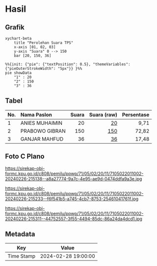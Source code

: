 # Hasil

## Grafik

```mermaid
xychart-beta
    title "Perolehan Suara TPS"
    x-axis [01, 02, 03]
    y-axis "Suara" 0 --> 150
    bar [20, 150, 36]
```

```mermaid
%%{init: {"pie": {"textPosition": 0.5}, "themeVariables": {"pieOuterStrokeWidth": "5px"}} }%%
pie showData
    "1" : 20
    "2" : 150
    "3" : 36
```

## Tabel

| No. | Nama Paslon    | Suara | Suara (raw) | Persentase |
|:--- |:-------------- | -----:| -----------:| ----------:|
| 1   | ANIES MUHAIMIN | 20    | [20][p-1]   | 9,71       |
| 2   | PRABOWO GIBRAN | 150   | [150][p-2]  | 72,82      |
| 3   | GANJAR MAHFUD  | 36    | [36][p-3]   | 17,48      |


[p-1]: https://github.com/gigit-pemilu/pemilu-2024-71-sulawesi-utara/blob/main/pilpres/hitung-suara/sub/71-sulawesi-utara/sub/05-minahasa-selatan/sub/02-tompaso-baru/sub/2011-tompaso-baru-i/sub/002-tps/sub/paslon-1.txt
[p-2]: https://github.com/gigit-pemilu/pemilu-2024-71-sulawesi-utara/blob/main/pilpres/hitung-suara/sub/71-sulawesi-utara/sub/05-minahasa-selatan/sub/02-tompaso-baru/sub/2011-tompaso-baru-i/sub/002-tps/sub/paslon-2.txt
[p-3]: https://github.com/gigit-pemilu/pemilu-2024-71-sulawesi-utara/blob/main/pilpres/hitung-suara/sub/71-sulawesi-utara/sub/05-minahasa-selatan/sub/02-tompaso-baru/sub/2011-tompaso-baru-i/sub/002-tps/sub/paslon-3.txt

## Foto C Plano

https://sirekap-obj-formc.kpu.go.id/c808/pemilu/ppwp/71/05/02/20/11/7105022011002-20240226-215138--a8a27774-9a7c-4e95-ae9d-0474ddfa9a3e.jpg

https://sirekap-obj-formc.kpu.go.id/c808/pemilu/ppwp/71/05/02/20/11/7105022011002-20240226-215233--f6f541b5-a745-4cb7-8753-25461041761f.jpg

https://sirekap-obj-formc.kpu.go.id/c808/pemilu/ppwp/71/05/02/20/11/7105022011002-20240226-215311--44752557-3f55-4494-85dc-86a24da4dcd1.jpg


## Metadata

| Key        | Value               |
| ---------- | ------------------- |
| Time Stamp | 2024-02-28 19:00:00 |



